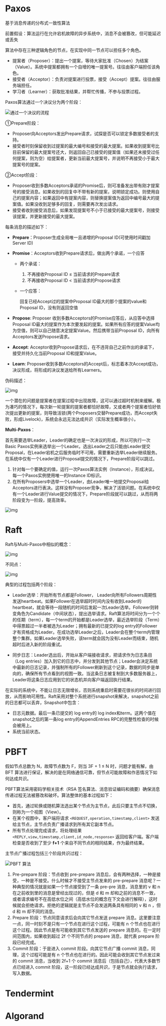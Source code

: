 # Paxos

基于消息传递的分布式一致性算法

前置假设：算法运行在允许宕机故障的异步系统中，消息不会被篡改，但可能延迟或丢失

算法中存在三种逻辑角色的节点，在实现中同一节点可以担任多个角色。

- 提案者（Proposer）：提出一个提案，等待大家批准（Chosen）为结案（Value）。系统中提案都拥有一个自增的唯一提案号。往往由客户端担任该角色。
- 接受者（Acceptor）：负责对提案进行投票，接受（Accept）提案。往往由服务端担任。
- 学习者（Learner）：获取批准结果，并帮忙传播，不参与投票过程。

Paxos算法通过一个决议分为两个阶段：

![通过一个决议的流程](../img/v2-a6cd35d4045134b703f9d125b1ce9671_r.jpg)

①Prepare阶段：

- Proposer向Acceptors发出Prepare请求，试探是否可以锁定多数接受者的支持。
- 接受者时刻保留收到过提案的最大编号和接受的最大提案。如果收到提案号比目前保留的最大提案号还大，则返回自己已接受的提案值（如果还未接受过任何提案，则为空）给提案者，更新当前最大提案号，并说明不再接受小于最大提案号的提案。

②Accept阶段：

- Proposer收到多数Acceptors承诺的Promise后，则可准备发出带有刚才提案号的接受消息。如果收到的回复中不带有新的提案，说明锁定成功。则使用自己的提案内容；如果返回中有提案内容，则替换提案值为返回中编号最大的提案值。如果没收到足够多的回复，则需要再次发出请求。
- 接受者收到接受消息后，如果发现提案号不小于已接受的最大提案号，则接受该提案，并更新接受的最大提案。

每条消息的描述如下：

- **Prepare**：Proposer生成全局唯一且递增的Proposal ID(可使用时间戳加Server ID)

- **Promise**：Acceptors收到Prepare请求后，做出两个承诺，一个应答

  -  两个承诺：

     1. 不再接收Proposal ID ≤ 当前请求的Prepare请求
     2. 不再接收Proposal ID < 当前请求的Propose请求

  - 一个应答：

    回复已经Accept过的提案中Proposal ID最大的那个提案的value和Proposal ID，没有则返回空值

- **Propose**: Proposer 收到多数Acceptors的Promise应答后，从应答中选择Proposal ID最大的提案作为本次要发起的提案。如果所有应答的提案Value均为空值，则可以自己随意决定提案Value。然后携带当前Proposal ID，向所有Acceptors发送Propose请求。

- **Accept**: Acceptor收到Propose请求后，在不违背自己之前作出的承诺下，接受并持久化当前Proposal ID和提案Value。

- **Learn**: Proposer收到多数Acceptors的Accept后，标志着本次Accept成功，决议形成，将形成的决议发送给所有Learners。

伪码描述：

![img](../img/v2-8d4eaf5fdeb145e8bdf5e3bb1af408c9_720w.jpg)

一个潜在的问题是提案者在提案过程中出现故障，这可以通过超时机制来缓解。极为凑巧的情况下，每次新一轮提案的提案者都恰好故障，又或者两个提案者恰好依次提出更新的提案，则导致活锁(两个Proposers交替Prepare成功，而Accept失败，形成Livelock)，系统会永远无法达成共识（实际发生概率很小）。

**Multi-Paxos**：

首先需要选举Leader，Leader的确定也是一次决议的形成，所以可执行一次Basic Paxos实例来选举出一个Leader。选出Leader之后只能由Leader提交Proposal，在Leader宕机之后服务临时不可用，需要重新选举Leader继续服务。在系统中仅有一个Leader进行Proposal提交的情况下，Prepare阶段可以跳过。

1. 针对每一个要确定的值，运行一次Paxos算法实例（Instance），形成决议。每一个Paxos实例使用唯一的Instance ID标识。
2. 在所有Proposers中选举一个Leader，由Leader唯一地提交Proposal给Acceptors进行表决。这样没有Proposer竞争，解决了活锁问题。在系统中仅有一个Leader进行Value提交的情况下，Prepare阶段就可以跳过，从而将两阶段变为一阶段，提高效率。

![img](../img/v2-e5cd197abc9c922ca4ca91c3df74fa70_720w.jpg)

# Raft

Raft与Muiti-Paxos中相似的概念：

![img](../img/v2-a932cb62a02604d5ec57dc0a046a1414_720w.jpg)

不同点：

![img](../img/v2-7679d235c0ac8056552ba88b677e73a2_720w.jpg)

典型的过程包括两个阶段：

- Leader选举：开始所有节点都是Follower， Leader向所有Followers周期性发送heartbeat。如果Follower在选举超时时间内没有收到Leader的heartbeat，就会等待一段随机的时间后发起一次Leader选举。Follower则转变角色为Candidate（中间状态），提出选举请求。Raft算法将时间分为一个个的任期（term），每一个term的开始都是Leader选举，最近选举阶段（Term）中得票超过一半者被选为Leader；拥有最新的已提交的log entry的Follower才有资格成为Leader。在成功选举Leader之后，Leader会在整个term内管理整个集群。如果Leader选举失败，该term就会因为没有Leader而结束，随机超时后进入新的阶段重试。

- 同步日志：Leader选出后，开始从客户端接收请求，把请求作为日志条目（Log entries）加入到它的日志中，并分发到其他节点；Leader会决定系统中最新的日志记录，并强制所有的Follower刷新到这个记录，数据的同步是单向的，确保所有节点看到的视图一致。当这条日志被复制到大多数服务器上，Leader将这条日志应用到它的状态机并向客户端返回执行结果。

在实际的系统中，不能让日志无限增长，否则系统重启时需要花很长的时间进行回放，从而影响可用性。Raft采用对整个系统进行snapshot来解决，snapshot之前的日志都可以丢弃，Snapshot中包含：

- 日志元数据。最后一条已提交的 log entry的 log index和term。这两个值在snapshot之后的第一条log entry的AppendEntries RPC的完整性检查的时候会被用上。
- 系统当前状态。

# PBFT

假如节点总数为 N，故障节点数为 F，则当 3F + 1 ≤ N 时，问题才能有解，由 BFT 算法进行保证，解决的是在网络通信可靠，但节点可能故障和作恶情况下如何达成共识。

PBFT算法采用密码学相关技术（RSA 签名算法、消息验证编码和摘要）确保消息传递过程无法被篡改和破坏。算法整体的基本过程如下：

- 首先，通过轮换或随机算法选出某个节点为主节点，此后只要主节点不切换，则称为一个视图（View）。
- 在某个视图中，客户端将请求 `<REQUEST,operation,timestamp,client>` 发送给主节点，主节点负责广播请求到所有其它副本节点。
- 所有节点处理完成请求，将处理结果 `<REPLY,view,timestamp,client,id_node,response>` 返回给客户端。客户端检查是否收到了至少 **f+1** 个来自不同节点的相同结果，作为最终结果。

主节点广播过程包括三个阶段共识过程：

![PBFT 算法](../img/15674936101023.jpg)

1. Pre-prepare 阶段：节点收到 pre-prepare 消息后，会有两种选择，一种是接受，一种是不接受。什么时候才不接受主节点发来的 pre-prepare 消息呢？一种典型的情况就是如果一个节点接受到了一条 pre-pre 消息，消息里的 v 和 n 在之前收到里的消息是曾经出现过的，但是 d 和 m 却和之前的消息不一致，或者请求编号不在高低水位之间（高低水位的概念在下文会进行解释），这时候就会拒绝请求。拒绝的逻辑就是主节点不会发送两条具有相同的 v 和 n ，但 d 和 m 却不同的消息。
2. Prepare 阶段：节点同意请求后会向其它节点发送 prepare 消息。这里要注意一点，同一时刻不是只有一个节点在进行这个过程，可能有 n 个节点也在进行这个过程。因此节点是有可能收到其它节点发送的 prepare 消息的。在一定时间范围内，如果收到超过 2f 个不同节点的 prepare 消息，就代表 prepare 阶段已经完成。
3. Commit 阶段：于是进入 commit 阶段。向其它节点广播 commit 消息，同理，这个过程可能是有 n 个节点也在进行的。因此可能会收到其它节点发过来的 commit 消息，当收到 2f+1 个 commit 消息后（包括自己），代表大多数节点已经进入 commit 阶段，这一阶段已经达成共识，于是节点就会执行请求，写入数据。

# Tendermint



# Algorand
